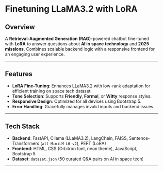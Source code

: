 # Finetuning LLaMA3.2 with LoRA

## Overview
A **Retrieval-Augmented Generation (RAG)**-powered chatbot fine-tuned with **LoRA** to answer questions about **AI in space technology** and **2025 missions**. Combines scalable backend logic with a responsive frontend for an engaging user experience.

---

## Features

- **LoRA Fine-Tuning**: Enhances LLaMA3.2 with low-rank adaptation for efficient training on space tech dataset.
- **Tone Selection**: Supports **Friendly**, **Formal**, or **Witty** response styles.
- **Responsive Design**: Optimized for all devices using Bootstrap 5.
- **Error Handling**: Gracefully manages invalid inputs and backend issues.

---

## Tech Stack

- **Backend**: FastAPI, Ollama (LLaMA3.2), LangChain, FAISS, Sentence-Transformers (`all-MiniLM-L6-v2`), PEFT (LoRA)
- **Frontend**: HTML, CSS (Orbitron font, neon theme), JavaScript, Bootstrap 5
- **Dataset**: `dataset.json` (50 curated Q&A pairs on AI in space tech)

---
